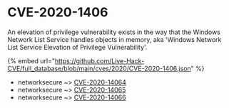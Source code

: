 # CVE-2020-1406

An elevation of privilege vulnerability exists in the way that the Windows Network List Service handles objects in memory, aka 'Windows Network List Service Elevation of Privilege Vulnerability'.

{% embed url="https://github.com/Live-Hack-CVE/full_database/blob/main/cves/2020/CVE-2020-1406.json" %}


* networksecure ~> [CVE-2020-14064](https://zeste.alice-snow.ru/2020/database/cve-2020-1406/cve-2020-14064-networksecure)
* networksecure ~> [CVE-2020-14065](https://zeste.alice-snow.ru/2020/database/cve-2020-1406/cve-2020-14065-networksecure)
* networksecure ~> [CVE-2020-14066](https://zeste.alice-snow.ru/2020/database/cve-2020-1406/cve-2020-14066-networksecure)